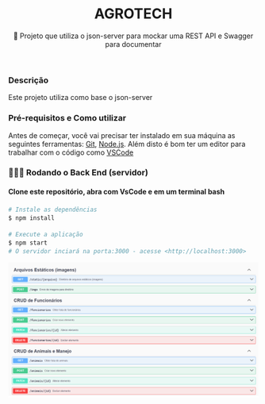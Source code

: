 <h1 align="center">AGROTECH</h1>

<p align="center">🚀 Projeto que utiliza o json-server para mockar uma REST API e Swagger para documentar</p><br>

### Descrição
Este projeto utiliza como base o json-server

### Pré-requisitos e Como utilizar
Antes de começar, você vai precisar ter instalado em sua máquina as seguintes ferramentas:
[Git](https://git-scm.com), [Node.js](https://nodejs.org/en/). 
Além disto é bom ter um editor para trabalhar com o código como [VSCode](https://code.visualstudio.com/)

### 👨🏽‍💻 Rodando o Back End (servidor)
#### Clone este repositório, abra com VsCode e em um terminal bash

```bash
# Instale as dependências
$ npm install

# Execute a aplicação 
$ npm start
# O servidor inciará na porta:3000 - acesse <http://localhost:3000>
```
![swagger](./swagger.png)